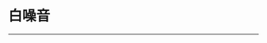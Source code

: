 
  # 白噪音
  ---

  <Common-LinkList :linkList='{"name":"白噪音","item":[{"link":"https://www.rainymood.com/","icon":"https://www.rainymood.com/favicon.ico","text":"Rainy Mood"},{"link":"http://rainyscope.com/","icon":"http://rainyscope.com/favicon.ico","text":"rainyscope"},{"link":"https://music.163.com/#/artist?id=22095","icon":"/logo.png","text":"自然的声音"},{"link":"https://music.163.com/#/playlist?id=2281691443","icon":"/logo.png","text":"鲸鱼在唱歌"},{"link":"https://www.noisli.com/","icon":"/logo.png","text":"noisli"},{"link":"https://defonic.com/","icon":"/logo.png","text":"Defonic"},{"link":"http://virtocean.com/","icon":"/logo.png","text":"virtocean"},{"link":"http://asoftmurmur.com","icon":"http://asoftmurmur.com/favicon.ico","text":"asoftmurmur"},{"link":"https://purrli.com/","icon":"https://purrli.com/favicon.ico","text":"purrli"},{"link":"https://music.163.com/#/search/m/?s=%E7%99%BD%E5%99%AA%E9%9F%B3&type=1000","icon":"/logo.png","text":"白噪音歌单"},{"link":"https://tide.fm/sounds/","icon":"https://tide.fm/favicon.ico","text":"潮汐"},{"link":"https://www.coolapk.com/apk/com.psyone.brainmusic","icon":"https://www.coolapk.com/favicon.ico","text":"小睡眠"},{"link":"http://app.mi.com/details?id=com.miui.whitenoise","icon":"http://app.mi.com/favicon.ico","text":"小米白噪音"}]}'/>
  
